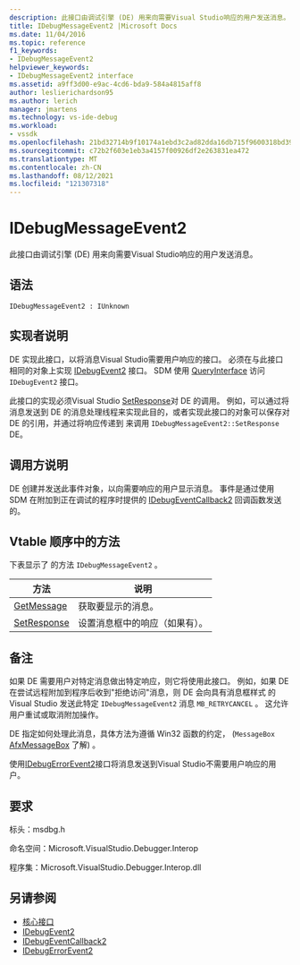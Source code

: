 ```yaml
---
description: 此接口由调试引擎 (DE) 用来向需要Visual Studio响应的用户发送消息。
title: IDebugMessageEvent2 |Microsoft Docs
ms.date: 11/04/2016
ms.topic: reference
f1_keywords:
- IDebugMessageEvent2
helpviewer_keywords:
- IDebugMessageEvent2 interface
ms.assetid: a9ff3d00-e9ac-4cd6-bda9-584a4815aff8
author: leslierichardson95
ms.author: lerich
manager: jmartens
ms.technology: vs-ide-debug
ms.workload:
- vssdk
ms.openlocfilehash: 21bd32714b9f10174a1ebd3c2ad82dda16db715f9600318bd391f0c99e036463
ms.sourcegitcommit: c72b2f603e1eb3a4157f00926df2e263831ea472
ms.translationtype: MT
ms.contentlocale: zh-CN
ms.lasthandoff: 08/12/2021
ms.locfileid: "121307318"
---
```

# <a name="idebugmessageevent2"></a>IDebugMessageEvent2
此接口由调试引擎 (DE) 用来向需要Visual Studio响应的用户发送消息。

## <a name="syntax"></a>语法

```
IDebugMessageEvent2 : IUnknown
```

## <a name="notes-for-implementers"></a>实现者说明
 DE 实现此接口，以将消息Visual Studio需要用户响应的接口。 必须在与此接口相同的对象上实现 [IDebugEvent2](../../../extensibility/debugger/reference/idebugevent2.md) 接口。 SDM 使用 [QueryInterface](/cpp/atl/queryinterface) 访问 `IDebugEvent2` 接口。

 此接口的实现必须Visual Studio [SetResponse](../../../extensibility/debugger/reference/idebugmessageevent2-setresponse.md)对 DE 的调用。 例如，可以通过将消息发送到 DE 的消息处理线程来实现此目的，或者实现此接口的对象可以保存对 DE 的引用，并通过将响应传递到 来调用 `IDebugMessageEvent2::SetResponse` DE。

## <a name="notes-for-callers"></a>调用方说明
 DE 创建并发送此事件对象，以向需要响应的用户显示消息。 事件是通过使用 SDM 在附加到正在调试的程序时提供的 [IDebugEventCallback2](../../../extensibility/debugger/reference/idebugeventcallback2.md) 回调函数发送的。

## <a name="methods-in-vtable-order"></a>Vtable 顺序中的方法
 下表显示了 的方法 `IDebugMessageEvent2` 。

|方法|说明|
|------------|-----------------|
|[GetMessage](../../../extensibility/debugger/reference/idebugmessageevent2-getmessage.md)|获取要显示的消息。|
|[SetResponse](../../../extensibility/debugger/reference/idebugmessageevent2-setresponse.md)|设置消息框中的响应（如果有）。|

## <a name="remarks"></a>备注
 如果 DE 需要用户对特定消息做出特定响应，则它将使用此接口。 例如，如果 DE 在尝试远程附加到程序后收到"拒绝访问"消息，则 DE 会向具有消息框样式 的 Visual Studio 发送此特定 `IDebugMessageEvent2` 消息 `MB_RETRYCANCEL` 。 这允许用户重试或取消附加操作。

 DE 指定如何处理此消息，具体方法为遵循 Win32 函数的约定， (`MessageBox` [AfxMessageBox](/cpp/mfc/reference/cstring-formatting-and-message-box-display#afxmessagebox) 了解) 。

 使用[IDebugErrorEvent2](../../../extensibility/debugger/reference/idebugerrorevent2.md)接口将消息发送到Visual Studio不需要用户响应的用户。

## <a name="requirements"></a>要求
 标头：msdbg.h

 命名空间：Microsoft.VisualStudio.Debugger.Interop

 程序集：Microsoft.VisualStudio.Debugger.Interop.dll

## <a name="see-also"></a>另请参阅
- [核心接口](../../../extensibility/debugger/reference/core-interfaces.md)
- [IDebugEvent2](../../../extensibility/debugger/reference/idebugevent2.md)
- [IDebugEventCallback2](../../../extensibility/debugger/reference/idebugeventcallback2.md)
- [IDebugErrorEvent2](../../../extensibility/debugger/reference/idebugerrorevent2.md)
